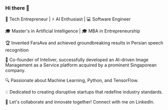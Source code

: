 ### Hi there 👋

🚀 Tech Entrepreneur | :zap: AI Enthusiast | 💻 Software Engineer

🎓 Master's in Artificial Intelligence | 🎓 MBA in Entrepreneurship

🏆 Invented FarsAva and achieved groundbreaking results in Persian speech recognition

🔭 Co-founder of Inteliver, successfully developed an AI-driven Image Management as a Service platform acquired by a prominent Singaporean company.

🔍 Passionate about Machine Learning, Python, and TensorFlow. 

💡 Dedicated to creating disruptive startups that redefine industry standards.

🤝 Let's collaborate and innovate together! Connect with me on LinkedIn.
<!--
**AmirLavasani/AmirLavasani** is a ✨ _special_ ✨ repository because its `README.md` (this file) appears on your GitHub profile.

Here are some ideas to get you started:

- 🔭 I’m currently working on ...
- 🌱 I’m currently learning ...
- 👯 I’m looking to collaborate on ...
- 🤔 I’m looking for help with ...
- 💬 Ask me about ...
- 📫 How to reach me: ...
- 😄 Pronouns: ...
- ⚡ Fun fact: ...
-->
